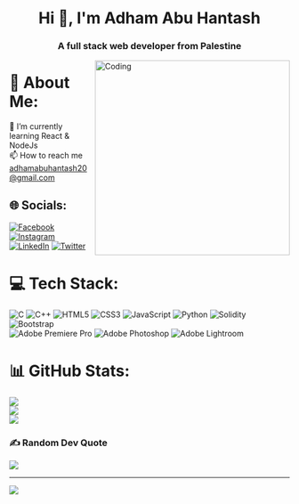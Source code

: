 <h1 align="center">Hi 👋, I'm Adham Abu Hantash</h1>
<h3 align="center">A full stack web developer from Palestine</h3>
<img align="right" alt="Coding" width="350" src="https://cdn.dribbble.com/users/1162077/screenshots/5403918/focus-animation.gif"/>

# 💫 About Me:
🌱 I’m currently learning React & NodeJs<br>📫 How to reach me adhamabuhantash20@gmail.com


## 🌐 Socials:
[![Facebook](https://img.shields.io/badge/Facebook-%231877F2.svg?logo=Facebook&logoColor=white)](https://facebook.com/itsadhamabuhantash) [![Instagram](https://img.shields.io/badge/Instagram-%23E4405F.svg?logo=Instagram&logoColor=white)](https://instagram.com/itsadhamabuhantash) [![LinkedIn](https://img.shields.io/badge/LinkedIn-%230077B5.svg?logo=linkedin&logoColor=white)](https://linkedin.com/in/itsadhamabuhantash) [![Twitter](https://img.shields.io/badge/Twitter-%231DA1F2.svg?logo=Twitter&logoColor=white)](https://twitter.com/itsadhamabuhantash) 

# 💻 Tech Stack:
![C](https://img.shields.io/badge/c-%2300599C.svg?style=for-the-badge&logo=c&logoColor=white) ![C++](https://img.shields.io/badge/c++-%2300599C.svg?style=for-the-badge&logo=c%2B%2B&logoColor=white) ![HTML5](https://img.shields.io/badge/html5-%23E34F26.svg?style=for-the-badge&logo=html5&logoColor=white) ![CSS3](https://img.shields.io/badge/css3-%231572B6.svg?style=for-the-badge&logo=css3&logoColor=white) ![JavaScript](https://img.shields.io/badge/javascript-%23323330.svg?style=for-the-badge&logo=javascript&logoColor=%23F7DF1E) ![Python](https://img.shields.io/badge/python-3670A0?style=for-the-badge&logo=python&logoColor=ffdd54) ![Solidity](https://img.shields.io/badge/Solidity-%23363636.svg?style=for-the-badge&logo=solidity&logoColor=white) ![Bootstrap](https://img.shields.io/badge/bootstrap-%23563D7C.svg?style=for-the-badge&logo=bootstrap&logoColor=white) </br> ![Adobe Premiere Pro](https://img.shields.io/badge/Adobe%20Premiere%20Pro-9999FF.svg?style=for-the-badge&logo=Adobe%20Premiere%20Pro&logoColor=white) ![Adobe Photoshop](https://img.shields.io/badge/adobephotoshop-%2331A8FF.svg?style=for-the-badge&logo=adobephotoshop&logoColor=white) ![Adobe Lightroom](https://img.shields.io/badge/Adobe%20Lightroom-31A8FF.svg?style=for-the-badge&logo=Adobe%20Lightroom&logoColor=white)
# 📊 GitHub Stats:
![](https://github-readme-stats.vercel.app/api?username=Adham-Hantash&theme=radical&hide_border=false&include_all_commits=false&count_private=false)<br/>
![](https://github-readme-streak-stats.herokuapp.com/?user=Adham-Hantash&theme=radical&hide_border=false)<br/>
![](https://github-readme-stats.vercel.app/api/top-langs/?username=Adham-Hantash&theme=radical&hide_border=false&include_all_commits=false&count_private=false&layout=compact)

### ✍️ Random Dev Quote
![](https://quotes-github-readme.vercel.app/api?type=horizontal&theme=radical)

---
[![](https://visitcount.itsvg.in/api?id=Adham-Hantash&icon=0&color=11)](https://visitcount.itsvg.in)

<!-- Proudly created with GPRM ( https://gprm.itsvg.in ) -->
